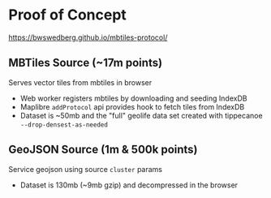 # Proof of Concept
https://bwswedberg.github.io/mbtiles-protocol/

## MBTiles Source (~17m points)
Serves vector tiles from mbtiles in browser
- Web worker registers mbtiles by downloading and seeding IndexDB
- Maplibre `addProtocol` api provides hook to fetch tiles from IndexDB
- Dataset is ~50mb and the "full" geolife data set created with tippecanoe `--drop-densest-as-needed`

## GeoJSON Source (1m & 500k points)
Service geojson using source `cluster` params
- Dataset is 130mb (~9mb gzip) and decompressed in the browser
